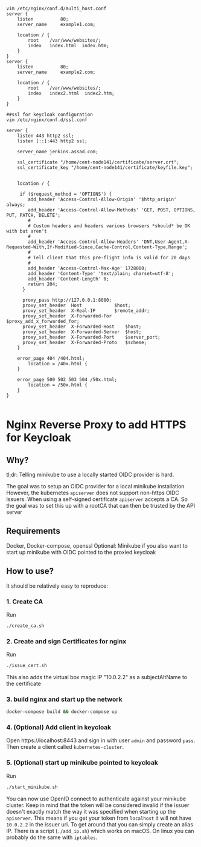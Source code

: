 <pre><code>
vim /etc/nginx/conf.d/multi_host.conf
server {
    listen          80;
    server_name     example1.com;

    location / {
        root    /var/www/websites/;
        index   index.html  index.htm;
    }
}
server {
    listen          80;
    server_name     example2.com;

    location / {
        root    /var/www/websites/;
        index   index2.html  index2.htm;
    }
}

##ssl for keycloak configuration
vim /etc/nginx/conf.d/ssl.conf

server {
    listen 443 http2 ssl;
    listen [::]:443 http2 ssl;

    server_name jenkins.assad.com;

    ssl_certificate "/home/cent-node141/certificate/server.crt";
    ssl_certificate_key "/home/cent-node141/certificate/keyfile.key";
   
    
    location / {

     if ($request_method = 'OPTIONS') {
        add_header 'Access-Control-Allow-Origin' '$http_origin' always;
        add_header 'Access-Control-Allow-Methods' 'GET, POST, OPTIONS, PUT, PATCH, DELETE';
        #
        # Custom headers and headers various browsers *should* be OK with but aren't
        #
        add_header 'Access-Control-Allow-Headers' 'DNT,User-Agent,X-Requested-With,If-Modified-Since,Cache-Control,Content-Type,Range';
        #
        # Tell client that this pre-flight info is valid for 20 days
        #
        add_header 'Access-Control-Max-Age' 1728000;
        add_header 'Content-Type' 'text/plain; charset=utf-8';
        add_header 'Content-Length' 0;
        return 204;
      }     

      proxy_pass http://127.0.0.1:8080;
      proxy_set_header	Host			$host;
      proxy_set_header	X-Real-IP		$remote_addr;
      proxy_set_header	X-Forwarded-For		$proxy_add_x_forwarded_for;
      proxy_set_header	X-Forwarded-Host	$host;
      proxy_set_header	X-Forwarded-Server	$host;
      proxy_set_header	X-Forwarded-Port	$server_port;
      proxy_set_header	X-Forwarded-Proto	$scheme;
    }

    error_page 404 /404.html;
        location = /40x.html {
    }

    error_page 500 502 503 504 /50x.html;
        location = /50x.html {
    }
}

</code></pre>
# Nginx Reverse Proxy to add HTTPS for Keycloak

## Why?

tl;dr: Telling minikube to use a locally started OIDC provider is hard.

The goal was to setup an OIDC provider for a local minikube installation. However,
the kubernetes `apiserver` does not support non-https OIDC Issuers. When using a self-signed
certificate `apiserver` accepts a CA. So the goal was to set this up with a rootCA that can then be 
trusted by the API server

## Requirements

Docker, Docker-compose, openssl
Optional: Minikube if you also want to start up minikube with OIDC pointed to the proxied keycloak

## How to use?

It should be relatively easy to reproduce:

### 1. Create CA
Run 
```sh
./create_ca.sh
```

### 2. Create and sign Certificates for nginx
Run 
```sh
./issue_cert.sh
```
This also adds the virtual box magic IP "10.0.2.2" as a subjectAltName to the certificate

### 3. build nginx and start up the network
```sh
docker-compose build && docker-compose up
```

### 4. (Optional) Add client in keycloak
Open https://localhost:8443 and sign in with user `admin` and password `pass`. Then create a client called `kubernetes-cluster`.

### 5. (Optional) start up minikube pointed to keycloak
Run
```sh
./start_minikube.sh
```

You can now use OpenID connect to authenticate against your minikube cluster. Keep in mind that the token will be considered invalid if the
issuer doesn't exactly match the way it was specified when starting up the `apiserver`. This means if you get your token from `localhost` it will not have `10.0.2.2` in the issuer uri. To get around that you can simply create an alias IP. There is a script (`./add_ip.sh`) which works on macOS. On linux you can probably do the same with `iptables`.


